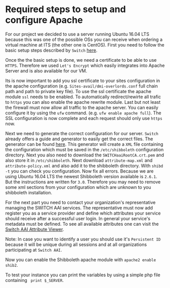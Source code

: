 # Required steps to setup and configure Apache
For our project we decided to use a server running Ubuntu 16.04 LTS because this was one of the possible OSs you can receive when ordering a virtual machine at ITS (the other one is CentOS). 
First you need to follow the basic setup steps described by `Switch` [here](https://www.switch.ch/aai/guides/sp/installation/?os=ubuntu).

Once the the basic setup is done, we need a certificate to be able to use `HTTPS`. Therefore we used `Let's Encrypt` which easily integrates into Apache Server and is also available for our VM.

Its is now important to add you ssl certificate to your sites configuration in the apache configuration (e.g. `Sites-avail/dmi-overlords.conf` full chain path and path to private key file). To use the ssl certificate the apache module `ssl` needs to be enabled. To automatically redirect/rewirte all trafic to `https` you can also enable the apache rewrite module. Last but not least the firewall must now allow all traffic to the apache server. You can easily configure it by using the `ufw` command. (e.g. `ufw enable apache full`).
The SSL configuration is now complete and each request should only use `https` now.

Next we need to generate the correct configuration for our server. `Switch` already offers a guide and generator to easily get the correct files. The generator can be found [here](https://www.switch.ch/aai/guides/sp/configuration/).
This generator will create a `XML` file containing the configuration which must be saved in the `/etc/shibboleth` configuration directory.
Next you also need to download the `SWITCHaaiRootCA.crt.pem` and also store it in `/etc/shibboleth`.
Next download `attribute-map.xml` and `attribute-policy.xml` and also add it to the shibboleth directory.
With `shibd -t` you can check you configuration. Now fix all errors. Because we are using Ubuntu 16.04 LTS the newest Shibboleth version available is `2.6.1`. But the instructions are written for `3.0`. Therefore you may need to remove some xml sections from your configuration which are unknown to you shibboleth installation.

For the next part you need to contact your organization's representative managing the SWITCH AAI services. The representative must now add register you as a service provider and define which attributes your service should receive after a successful user login. In general your service's metadata must be defined.
To see all available attributes one can visit the [Switch AAI Attribute Viewer](https://attribute-viewer.aai.switch.ch/).

Note: In case you want to identify a user you should use it's `Persistent ID` because it will be unique during all sessions and at all organizations participating at `Switch AAI`.

Now you can enable the Shibboleth apache module with `apache2 enable shib2`.

To test your instance you can print the variables by using a simple php file containing ` print $_SERVER`.